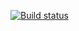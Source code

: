 [![Build status](https://ci.appveyor.com/api/projects/status/x04e443osdy8sbu5?svg=true)](https://ci.appveyor.com/project/KaterinaVoroshilova/patternshomeworktask1)